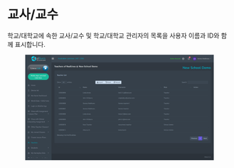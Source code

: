 # 교사/교수

학교/대학교에 속한 교사/교수 및 학교/대학교 관리자의 목록을 사용자 이름과 ID와 함께 표시합니다.

<figure><img src="../.gitbook/assets/image (9).png" alt=""><figcaption></figcaption></figure>
